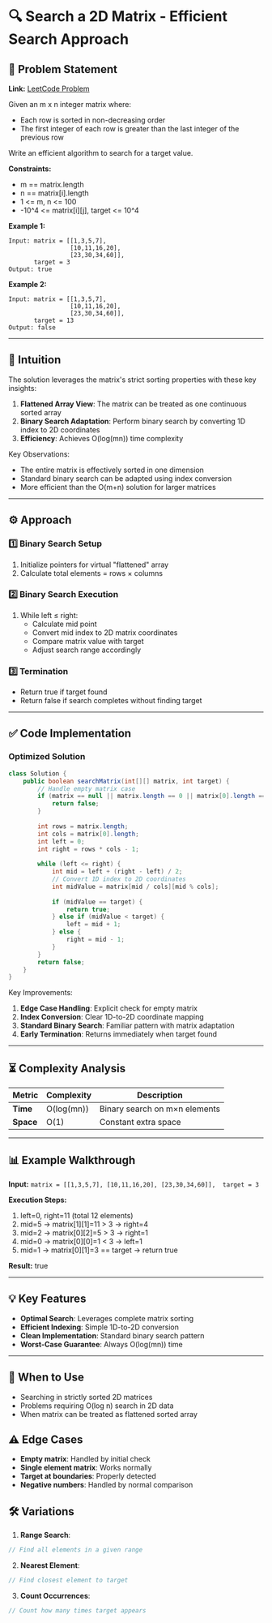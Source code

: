 # 🔍 Search a 2D Matrix - Efficient Search Approach

## 📜 Problem Statement
**Link:** [LeetCode Problem](https://leetcode.com/problems/search-a-2d-matrix/description/)

Given an m x n integer matrix where:
- Each row is sorted in non-decreasing order
- The first integer of each row is greater than the last integer of the previous row

Write an efficient algorithm to search for a target value.

**Constraints:**
- m == matrix.length
- n == matrix[i].length
- 1 <= m, n <= 100
- -10^4 <= matrix[i][j], target <= 10^4

**Example 1:**
```text
Input: matrix = [[1,3,5,7],
                 [10,11,16,20],
                 [23,30,34,60]], 
       target = 3
Output: true
```

**Example 2:**
```text
Input: matrix = [[1,3,5,7],
                 [10,11,16,20],
                 [23,30,34,60]], 
       target = 13
Output: false
```

---

## 🧠 Intuition
The solution leverages the matrix's strict sorting properties with these key insights:
1. **Flattened Array View**: The matrix can be treated as one continuous sorted array
2. **Binary Search Adaptation**: Perform binary search by converting 1D index to 2D coordinates
3. **Efficiency**: Achieves O(log(mn)) time complexity

Key Observations:
- The entire matrix is effectively sorted in one dimension
- Standard binary search can be adapted using index conversion
- More efficient than the O(m+n) solution for larger matrices

---

## ⚙️ Approach
### **1️⃣ Binary Search Setup**
1. Initialize pointers for virtual "flattened" array
2. Calculate total elements = rows × columns

### **2️⃣ Binary Search Execution**
1. While left ≤ right:
   - Calculate mid point
   - Convert mid index to 2D matrix coordinates
   - Compare matrix value with target
   - Adjust search range accordingly

### **3️⃣ Termination**
- Return true if target found
- Return false if search completes without finding target

---

## ✅ Code Implementation

### Optimized Solution
```java
class Solution {
    public boolean searchMatrix(int[][] matrix, int target) {
        // Handle empty matrix case
        if (matrix == null || matrix.length == 0 || matrix[0].length == 0) {
            return false;
        }
        
        int rows = matrix.length;
        int cols = matrix[0].length;
        int left = 0;
        int right = rows * cols - 1;
        
        while (left <= right) {
            int mid = left + (right - left) / 2;
            // Convert 1D index to 2D coordinates
            int midValue = matrix[mid / cols][mid % cols];
            
            if (midValue == target) {
                return true;
            } else if (midValue < target) {
                left = mid + 1;
            } else {
                right = mid - 1;
            }
        }
        return false;
    }
}
```

Key Improvements:
1. **Edge Case Handling**: Explicit check for empty matrix
2. **Index Conversion**: Clear 1D-to-2D coordinate mapping
3. **Standard Binary Search**: Familiar pattern with matrix adaptation
4. **Early Termination**: Returns immediately when target found

---

## ⏳ Complexity Analysis
| Metric          | Complexity | Description |
|-----------------|------------|-------------|
| **Time**        | O(log(mn)) | Binary search on m×n elements |
| **Space**       | O(1)       | Constant extra space |

---

## 📊 Example Walkthrough

**Input:** `matrix = [[1,3,5,7],
                     [10,11,16,20],
                     [23,30,34,60]], 
       target = 3`

**Execution Steps:**
1. left=0, right=11 (total 12 elements)
2. mid=5 → matrix[1][1]=11 > 3 → right=4
3. mid=2 → matrix[0][2]=5 > 3 → right=1
4. mid=0 → matrix[0][0]=1 < 3 → left=1
5. mid=1 → matrix[0][1]=3 == target → return true

**Result:** true

---

## 💡 Key Features
- **Optimal Search**: Leverages complete matrix sorting
- **Efficient Indexing**: Simple 1D-to-2D conversion
- **Clean Implementation**: Standard binary search pattern
- **Worst-Case Guarantee**: Always O(log(mn)) time

---

## 🚀 When to Use
- Searching in strictly sorted 2D matrices
- Problems requiring O(log n) search in 2D data
- When matrix can be treated as flattened sorted array

## ⚠️ Edge Cases
- **Empty matrix**: Handled by initial check
- **Single element matrix**: Works normally
- **Target at boundaries**: Properly detected
- **Negative numbers**: Handled by normal comparison

## 🛠 Variations
1. **Range Search**:
```java
// Find all elements in a given range
```

2. **Nearest Element**:
```java
// Find closest element to target
```

3. **Count Occurrences**:
```java
// Count how many times target appears
```